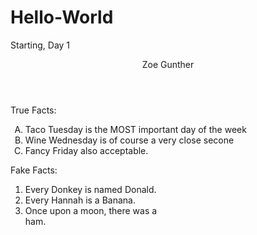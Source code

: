 # Hello-World
Starting, Day 1
<header> Zoe Gunther </header>

<style>
 
#box-container{
height: 300px;
display: flex;
}
 
#true-facts{
height:50%; 
width: 50%;
}

#fake-facts{
hieght:50%;
width: 50%;
}

</style>


<div id="box-container>
<div id="true-facts">
 
 <lalbel> True Facts: </label>

 <ol type="A"> 
  <li> Taco Tuesday is the MOST important day of the week </li>
  <li> Wine Wednesday is of course a very close secone </li>
  <li> Fancy Friday also acceptable. </li>
  </ol>
 </div>
  
  
  
<div id="fake-facts">
 
 <label> Fake Facts: </label>
 
 <ol type="1">
  <li> Every Donkey is named Donald. </li>
  <li> Every Hannah is a Banana. </li>
  <li> Once upon a moon, there was a ham. </li>
  </ol>
 </div>
 </div>
 
